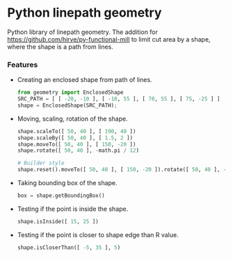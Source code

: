 # Python linepath geometry
Python library of linepath geometry.
The addition for https://github.com/hirve/py-functional-mill to limit cut area by a shape, where the shape is a path from lines.

### Features
- Creating an enclosed shape from path of lines.
  ```python
  from geometry import EnclosedShape
  SRC_PATH = [ [ -20, -10 ], [ -10, 55 ], [ 70, 55 ], [ 75, -25 ] ]
  shape = EnclosedShape(SRC_PATH);
  ```
- Moving, scaling, rotation of the shape.
  ```python
  shape.scaleTo([ 50, 40 ], [ 190, 40 ])
  shape.scaleBy([ 50, 40 ], [ 1.5, 2 ])
  shape.moveTo([ 50, 40 ], [ 150, -20 ])
  shape.rotate([ 50, 40 ], -math.pi / 12)

  # Builder style
  shape.reset().moveTo([ 50, 40 ], [ 150, -20 ]).rotate([ 50, 40 ], -math.pi / 12)
  ```
- Taking bounding box of the shape.
  ```python
  box = shape.getBoundingBox()
  ```
- Testing if the point is inside the shape.
  ```python
  shape.isInside([ 15, 25 ])
  ```
- Testing if the point is closer to shape edge than R value.
  ```python
  shape.isCloserThan([ -5, 35 ], 5)
  ```

